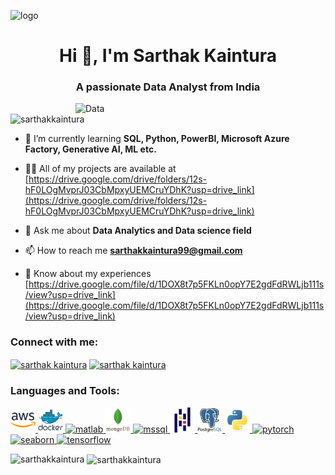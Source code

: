 ![logo](https://media.licdn.com/dms/image/v2/D5616AQHn-c0jFHOIfQ/profile-displaybackgroundimage-shrink_350_1400/profile-displaybackgroundimage-shrink_350_1400/0/1733233234723?e=1747872000&v=beta&t=MiNUYWywjerEyLUmMiKRa38VsoZejhYGp31SJE8fBtY)
<h1 align="center">Hi 👋, I'm Sarthak Kaintura</h1>
<h3 align="center">A passionate Data Analyst from India</h3>

<img align="right" alt="Data" width="400" src="https://cdn.prod.website-files.com/6672f2c52186ba163a2a83d7/669e8977c037117c368e6cfc_Analytics.gif">

<p align="left"> <img src="https://komarev.com/ghpvc/?username=sarthakkaintura&label=Profile%20views&color=0e75b6&style=flat" alt="sarthakkaintura" /> </p>

- 🌱 I’m currently learning **SQL, Python, PowerBI, Microsoft Azure Factory, Generative AI, ML etc.**

- 👨‍💻 All of my projects are available at [https://drive.google.com/drive/folders/12s-hF0LOgMvprJ03CbMpxyUEMCruYDhK?usp=drive_link](https://drive.google.com/drive/folders/12s-hF0LOgMvprJ03CbMpxyUEMCruYDhK?usp=drive_link)

- 💬 Ask me about **Data Analytics and Data science field**

- 📫 How to reach me **sarthakkaintura99@gmail.com**

- 📄 Know about my experiences [https://drive.google.com/file/d/1DOX8t7p5FKLn0opY7E2gdFdRWLjb111s/view?usp=drive_link](https://drive.google.com/file/d/1DOX8t7p5FKLn0opY7E2gdFdRWLjb111s/view?usp=drive_link)

<h3 align="left">Connect with me:</h3>
<p align="left">
<a href="https://linkedin.com/in/sarthak kaintura" target="blank"><img align="center" src="https://raw.githubusercontent.com/rahuldkjain/github-profile-readme-generator/master/src/images/icons/Social/linked-in-alt.svg" alt="sarthak kaintura" height="30" width="40" /></a>
<a href="https://instagram.com/sarthak kaintura" target="blank"><img align="center" src="https://raw.githubusercontent.com/rahuldkjain/github-profile-readme-generator/master/src/images/icons/Social/instagram.svg" alt="sarthak kaintura" height="30" width="40" /></a>
</p>

<h3 align="left">Languages and Tools:</h3>
<p align="left"> <a href="https://aws.amazon.com" target="_blank" rel="noreferrer"> <img src="https://raw.githubusercontent.com/devicons/devicon/master/icons/amazonwebservices/amazonwebservices-original-wordmark.svg" alt="aws" width="40" height="40"/> </a> <a href="https://www.docker.com/" target="_blank" rel="noreferrer"> <img src="https://raw.githubusercontent.com/devicons/devicon/master/icons/docker/docker-original-wordmark.svg" alt="docker" width="40" height="40"/> </a> <a href="https://www.mathworks.com/" target="_blank" rel="noreferrer"> <img src="https://upload.wikimedia.org/wikipedia/commons/2/21/Matlab_Logo.png" alt="matlab" width="40" height="40"/> </a> <a href="https://www.mongodb.com/" target="_blank" rel="noreferrer"> <img src="https://raw.githubusercontent.com/devicons/devicon/master/icons/mongodb/mongodb-original-wordmark.svg" alt="mongodb" width="40" height="40"/> </a> <a href="https://www.microsoft.com/en-us/sql-server" target="_blank" rel="noreferrer"> <img src="https://www.svgrepo.com/show/303229/microsoft-sql-server-logo.svg" alt="mssql" width="40" height="40"/> </a> <a href="https://pandas.pydata.org/" target="_blank" rel="noreferrer"> <img src="https://raw.githubusercontent.com/devicons/devicon/2ae2a900d2f041da66e950e4d48052658d850630/icons/pandas/pandas-original.svg" alt="pandas" width="40" height="40"/> </a> <a href="https://www.postgresql.org" target="_blank" rel="noreferrer"> <img src="https://raw.githubusercontent.com/devicons/devicon/master/icons/postgresql/postgresql-original-wordmark.svg" alt="postgresql" width="40" height="40"/> </a> <a href="https://www.python.org" target="_blank" rel="noreferrer"> <img src="https://raw.githubusercontent.com/devicons/devicon/master/icons/python/python-original.svg" alt="python" width="40" height="40"/> </a> <a href="https://pytorch.org/" target="_blank" rel="noreferrer"> <img src="https://www.vectorlogo.zone/logos/pytorch/pytorch-icon.svg" alt="pytorch" width="40" height="40"/> </a> <a href="https://seaborn.pydata.org/" target="_blank" rel="noreferrer"> <img src="https://seaborn.pydata.org/_images/logo-mark-lightbg.svg" alt="seaborn" width="40" height="40"/> </a> <a href="https://www.tensorflow.org" target="_blank" rel="noreferrer"> <img src="https://www.vectorlogo.zone/logos/tensorflow/tensorflow-icon.svg" alt="tensorflow" width="40" height="40"/> </a> </p>

<p><img align="left" src="https://github-readme-stats.vercel.app/api/top-langs?username=sarthakkaintura&show_icons=true&locale=en&layout=compact" alt="sarthakkaintura" /></p>

<p>&nbsp;<img align="center" src="https://github-readme-stats.vercel.app/api?username=sarthakkaintura&show_icons=true&locale=en" alt="sarthakkaintura" /></p>
